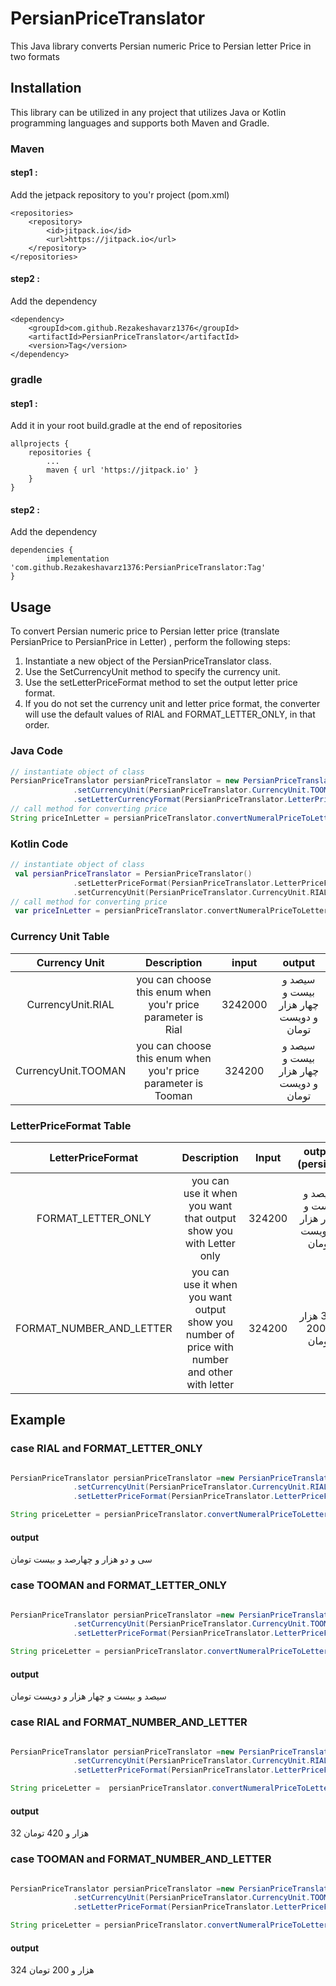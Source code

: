 # PersianPriceTranslator
This Java library converts Persian numeric Price to Persian letter Price in two formats
## Installation
This library can be utilized in any project that utilizes Java or Kotlin programming languages and supports both Maven and Gradle.
### Maven 
#### step1 :
  Add the jetpack repository to you'r project (pom.xml)
  
  	<repositories>
		<repository>
		    <id>jitpack.io</id>
		    <url>https://jitpack.io</url>
		</repository>
	</repositories>
#### step2 : 
Add the dependency

	<dependency>
	    <groupId>com.github.Rezakeshavarz1376</groupId>
	    <artifactId>PersianPriceTranslator</artifactId>
	    <version>Tag</version>
	</dependency>
  
### gradle
#### step1 :
Add it in your root build.gradle at the end of repositories

	allprojects {
		repositories {
			...
			maven { url 'https://jitpack.io' }
		}
	}

#### step2 :
Add the dependency

	dependencies {
	        implementation 'com.github.Rezakeshavarz1376:PersianPriceTranslator:Tag'
	}
  
  
## Usage

To convert Persian numeric price to Persian letter price (translate PersianPrice to PersianPrice in Letter) , perform the following steps:
1.	Instantiate a new object of the PersianPriceTranslator class.
2.	Use the SetCurrencyUnit method to specify the currency unit.
3.	Use the setLetterPriceFormat method to set the output letter price format.
4.	If you do not set the currency unit and letter price format, the converter will use the default values of RIAL and FORMAT_LETTER_ONLY, in that order.

### Java Code
```java
// instantiate object of class
PersianPriceTranslator persianPriceTranslator = new PersianPriceTranslator()
              .setCurrencyUnit(PersianPriceTranslator.CurrencyUnit.TOOMAN)
              .setLetterCurrencyFormat(PersianPriceTranslator.LetterPriceFormat.FORMAT_NUMBER_AND_LETTER);
// call method for converting price
String priceInLetter = persianPriceTranslator.convertNumeralPriceToLetters("12345968752");
```
### Kotlin Code
```kotlin
// instantiate object of class
 val persianPriceTranslator = PersianPriceTranslator()
              .setLetterPriceFormat(PersianPriceTranslator.LetterPriceFormat.FORMAT_LETTER_ONLY)
              .setCurrencyUnit(PersianPriceTranslator.CurrencyUnit.RIAL)
// call method for converting price
 var priceInLetter = persianPriceTranslator.convertNumeralPriceToLetters(p0.toString())     

```

### Currency Unit Table

| Currency Unit | Description | input | output |
| :---: | :---: | :---: | :---: |
| CurrencyUnit.RIAL | you can choose this enum when you'r price parameter is Rial | 3242000 | سیصد و بیست و چهار هزار و دویست تومان |
| CurrencyUnit.TOOMAN | you can choose this enum when you'r price parameter is Tooman | 324200 | سیصد و بیست و چهار هزار و دویست تومان |  

### LetterPriceFormat Table

| LetterPriceFormat | Description | Input | output (persian) |
| :---: | :---: | :---: | :---: |
| FORMAT_LETTER_ONLY | you can use it when you want that output show you with Letter only | 324200 | سیصد و بیست و چهار هزار و دویست تومان |
| FORMAT_NUMBER_AND_LETTER | you can use it when you want output show you number of price with number and other with letter | 324200 | <div dir="rtl"> 324 هزار و 200 تومان </div> |

## Example

### case RIAL and FORMAT_LETTER_ONLY
```java

PersianPriceTranslator persianPriceTranslator =new PersianPriceTranslator()
              .setCurrencyUnit(PersianPriceTranslator.CurrencyUnit.RIAL)
              .setLetterPriceFormat(PersianPriceTranslator.LetterPriceFormat.FORMAT_LETTER_ONLY);

String priceLetter = persianPriceTranslator.convertNumeralPriceToLetters("324200"); 
```
#### output
سی و دو هزار و چهارصد و بیست تومان


### case TOOMAN and FORMAT_LETTER_ONLY
```java

PersianPriceTranslator persianPriceTranslator =new PersianPriceTranslator()
              .setCurrencyUnit(PersianPriceTranslator.CurrencyUnit.TOOMAN)
              .setLetterPriceFormat(PersianPriceTranslator.LetterPriceFormat.FORMAT_LETTER_ONLY);

String priceLetter = persianPriceTranslator.convertNumeralPriceToLetters("324200"); 
```
#### output
سیصد و بیست و چهار هزار و دویست تومان

### case RIAL and FORMAT_NUMBER_AND_LETTER
```java

PersianPriceTranslator persianPriceTranslator =new PersianPriceTranslator()
              .setCurrencyUnit(PersianPriceTranslator.CurrencyUnit.RIAL)
              .setLetterPriceFormat(PersianPriceTranslator.LetterPriceFormat.FORMAT_NUMBER_AND_LETTER);

String priceLetter =  persianPriceTranslator.convertNumeralPriceToLetters("324200");
```
#### output
32 هزار و 420 تومان 



### case TOOMAN and FORMAT_NUMBER_AND_LETTER
```java

PersianPriceTranslator persianPriceTranslator =new PersianPriceTranslator()
              .setCurrencyUnit(PersianPriceTranslator.CurrencyUnit.TOOMAN)
              .setLetterPriceFormat(PersianPriceTranslator.LetterPriceFormat.FORMAT_NUMBER_AND_LETTER);

String priceLetter = persianPriceTranslator.convertNumeralPriceToLetters("324200");
```
#### output
324 هزار و 200 تومان
